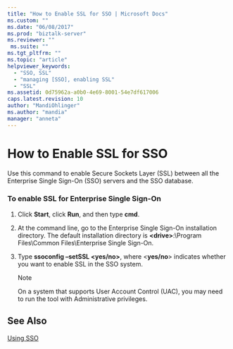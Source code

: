 ```yaml
---
title: "How to Enable SSL for SSO | Microsoft Docs"
ms.custom: ""
ms.date: "06/08/2017"
ms.prod: "biztalk-server"
ms.reviewer: ""
 ms.suite: ""
ms.tgt_pltfrm: ""
ms.topic: "article"
helpviewer_keywords: 
  - "SSO, SSL"
  - "managing [SSO], enabling SSL"
  - "SSL"
ms.assetid: 0d75962a-a0b0-4e69-8001-54e7df617006
caps.latest.revision: 10
author: "MandiOhlinger"
ms.author: "mandia"
manager: "anneta"
---
```

# How to Enable SSL for SSO
Use this command to enable Secure Sockets Layer (SSL) between all the Enterprise Single Sign-On (SSO) servers and the SSO database.  
  
### To enable SSL for Enterprise Single Sign-On  
  
1.  Click **Start**, click **Run**, and then type **cmd**.  
  
2.  At the command line, go to the Enterprise Single Sign-On installation directory. The default installation directory is **\<drive>**:\Program Files\Common Files\Enterprise Single Sign-On.  
  
3.  Type **ssoconfig –setSSL \<yes/no>**, where \<**yes/no**> indicates whether you want to enable SSL in the SSO system.  
  
    > [!NOTE]
    >  On a system that supports User Account Control (UAC), you may need to run the tool with Administrative privileges.  
  
## See Also  
 [Using SSO](../core/using-sso.md)